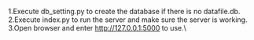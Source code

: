 1.Execute db_setting.py to create the database if there is no datafile.db.\
2.Execute index.py to run the server and make sure the server is working.\
3.Open browser and enter http://127.0.0.1:5000 to use.\
